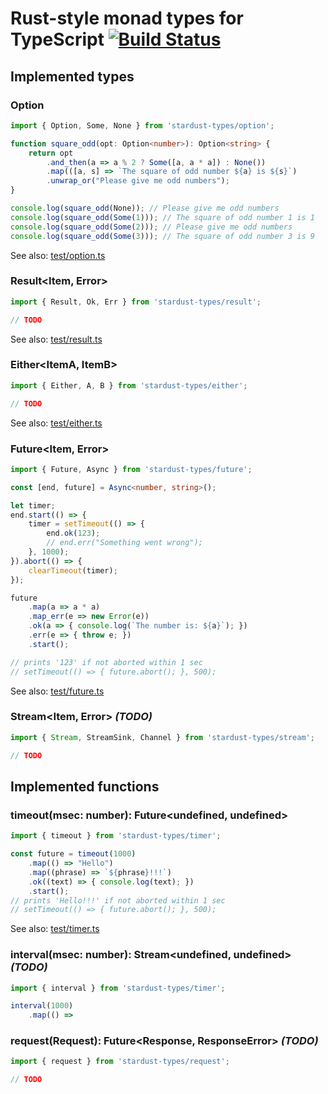 # Rust-style monad types for TypeScript [![Build Status](https://travis-ci.org/katyo/stardust-types.svg?branch=master)](https://travis-ci.org/katyo/stardust-types)

## Implemented types

### Option<Item>

```typescript
import { Option, Some, None } from 'stardust-types/option';

function square_odd(opt: Option<number>): Option<string> {
    return opt
        .and_then(a => a % 2 ? Some([a, a * a]) : None())
        .map(([a, s] => `The square of odd number ${a} is ${s}`)
        .unwrap_or("Please give me odd numbers");
}

console.log(square_odd(None)); // Please give me odd numbers
console.log(square_odd(Some(1))); // The square of odd number 1 is 1
console.log(square_odd(Some(2))); // Please give me odd numbers
console.log(square_odd(Some(3))); // The square of odd number 3 is 9
```

See also: [test/option.ts](test/option.ts)

### Result<Item, Error>

```typescript
import { Result, Ok, Err } from 'stardust-types/result';

// TODO
```

See also: [test/result.ts](test/result.ts)

### Either<ItemA, ItemB>

```typescript
import { Either, A, B } from 'stardust-types/either';

// TODO
```

See also: [test/either.ts](test/either.ts)

### Future<Item, Error>

```typescript
import { Future, Async } from 'stardust-types/future';

const [end, future] = Async<number, string>();

let timer;
end.start(() => {
    timer = setTimeout(() => {
        end.ok(123);
        // end.err("Something went wrong");
    }, 1000);
}).abort(() => {
    clearTimeout(timer);
});

future
    .map(a => a * a)
    .map_err(e => new Error(e))
    .ok(a => { console.log(`The number is: ${a}`); })
    .err(e => { throw e; })
    .start();

// prints '123' if not aborted within 1 sec
// setTimeout(() => { future.abort(); }, 500);
```

See also: [test/future.ts](test/future.ts)

### Stream<Item, Error> _(TODO)_

```typescript
import { Stream, StreamSink, Channel } from 'stardust-types/stream';

// TODO
```

## Implemented functions

### timeout(msec: number): Future<undefined, undefined>

```typescript
import { timeout } from 'stardust-types/timer';

const future = timeout(1000)
    .map(() => "Hello")
    .map((phrase) => `${phrase}!!!`)
    .ok((text) => { console.log(text); })
    .start();
// prints 'Hello!!!' if not aborted within 1 sec
// setTimeout(() => { future.abort(); }, 500);
```

See also: [test/timer.ts](test/timer.ts)

### interval(msec: number): Stream<undefined, undefined> _(TODO)_

```typescript
import { interval } from 'stardust-types/timer';

interval(1000)
    .map(() => 
```

### request(Request): Future<Response, ResponseError> _(TODO)_

```typescript
import { request } from 'stardust-types/request';

// TODO
```
